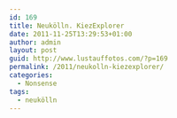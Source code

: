 ```yaml
---
id: 169
title: Neukölln. KiezExplorer
date: 2011-11-25T13:29:53+01:00
author: admin
layout: post
guid: http://www.lustauffotos.com/?p=169
permalink: /2011/neukolln-kiezexplorer/
categories:
  - Nonsense
tags:
  - neukölln
---
```

